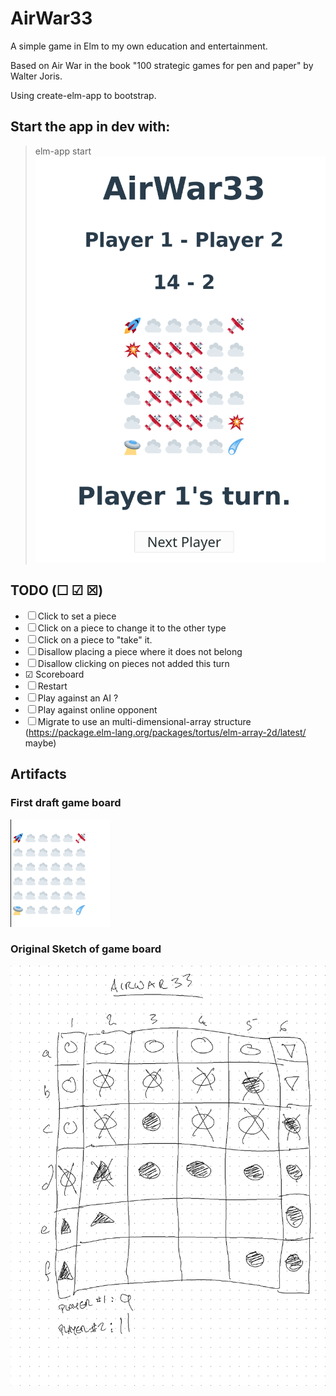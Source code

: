 # AirWar33

A simple game in Elm to my own education and entertainment.

Based on Air War in the book "100 strategic games for pen and paper" by Walter Joris.

Using create-elm-app to bootstrap.


## Start the app in dev with:
> elm-app start
![Board as of 20 October 2020](https://raw.githubusercontent.com/lancew/AirWar33/main/board-2.png)
 

## TODO (☐ ☑ ☒)
* ☐ Click to set a piece
 * ☐ Click on a piece to change it to the other type
* ☐ Click on a piece to "take" it.
* ☐ Disallow placing a piece where it does not belong
* ☐ Disallow clicking on pieces not added this turn
* ☑ Scoreboard
* ☐ Restart
* ☐ Play against an AI ?
* ☐ Play against online opponent
* ☐ Migrate to use an multi-dimensional-array structure (https://package.elm-lang.org/packages/tortus/elm-array-2d/latest/ maybe)

## Artifacts

### First draft game board
![Screenshot of initial game baord](https://raw.githubusercontent.com/lancew/AirWar33/main/board-1.png)

### Original Sketch of game board
![sketch of gameboard](https://raw.githubusercontent.com/lancew/AirWar33/main/design-1.png)